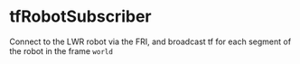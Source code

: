 tfRobotSubscriber
=================

Connect to the LWR robot via the FRI, and broadcast
tf for each segment of the robot in the frame `world`
